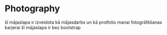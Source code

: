 # Photography
šī mājaslapa ir izveidota kā mājasdarbs un kā protfolio manai fotogrāfēšanas karjerai šī mājaslapa ir bez bootstrap
